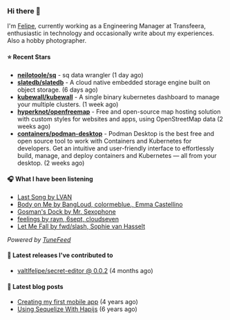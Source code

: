 ### Hi there 👋

I'm [Felipe](https://felipevm.com), currently working as a Engineering Manager at Transfeera, enthusiastic in technology and occasionally write about my experiences. Also a hobby photographer.

#### ⭐ Recent Stars
- **[neilotoole/sq](https://github.com/neilotoole/sq)** - sq data wrangler (1 day ago)
- **[slatedb/slatedb](https://github.com/slatedb/slatedb)** - A cloud native embedded storage engine built on object storage. (6 days ago)
- **[kubewall/kubewall](https://github.com/kubewall/kubewall)** - A single binary kubernetes dashboard to manage your multiple clusters. (1 week ago)
- **[hyperknot/openfreemap](https://github.com/hyperknot/openfreemap)** - Free and open-source map hosting solution with custom styles for websites and apps, using OpenStreetMap data (2 weeks ago)
- **[containers/podman-desktop](https://github.com/containers/podman-desktop)** - Podman Desktop is the best free and open source tool to work with Containers and Kubernetes for developers. Get an intuitive and user-friendly interface to effortlessly build, manage, and deploy containers and Kubernetes — all from your desktop. (2 weeks ago)

#### 🎧 What I have been listening
- [Last Song by LVAN](https://open.spotify.com/track/5m9APeIxeKiA9YWNKy8C0Y)
- [Body on Me by BangLoud, colormeblue., Emma Castellino](https://open.spotify.com/track/6GKizdqvN1rKP8TxhuBILg)
- [Gosman&#39;s Dock by Mr. Sexophone](https://open.spotify.com/track/70HzRt6Mycvub9owRphYAh)
- [feelings by rayn, 6sept, cloudseven](https://open.spotify.com/track/7EbQKxpYZTqkqxgFlcK2Se)
- [Let Me Fall by fwd/slash, Sophie van Hasselt](https://open.spotify.com/track/1AofCG6hAuLL9C9NYC5spE)

_Powered by [TuneFeed](https://tunefeed.app?ref=valtlfelipe-gh-profile)_ 

#### 🚀 Latest releases I've contributed to


- [valtlfelipe/secret-editor @ 0.0.2](https://github.com/valtlfelipe/secret-editor/releases/tag/0.0.2) (4 months ago)

#### 📄 Latest blog posts
- [Creating my first mobile app](https://felipevm.com/posts/creating-my-first-mobile-app/) (4 years ago)
- [Using Sequelize With Hapijs](https://felipevm.com/posts/using-sequelize-with-hapijs/) (6 years ago)
